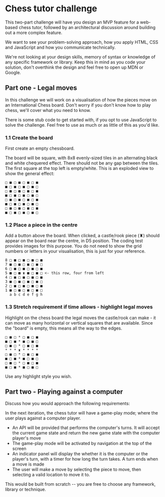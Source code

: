 # Chess tutor challenge

This two-part challenge will have you design an MVP feature for a web-based chess tutor, followed by an architectural discussion around building out a more complex feature.

We want to see your problem-solving approach, how you apply HTML, CSS and JavaScript and how you communicate technically.

We're not looking at your design skills, memory of syntax or knowledge of any specific framework or library. Keep this in mind as you code your solution, don't overthink the design and feel free to open up MDN or Google.


## Part one - Legal moves

In this challenge we will work on a visualisation of how the pieces move on an International Chess board. Don't worry if you don't know how to play chess, we'll cover what you need to know.

There is some stub code to get started with, if you opt to use JavaScript to solve the challenge. Feel free to use as much or as little of this as you'd like.

### 1.1 Create the board

First create an empty chessboard.

The board will be square, with 8x8 evenly-sized tiles in an alternating black and white chequered effect. There should not be any gap between the tiles. The first square at the top left is empty/white. This is an exploded view to show the general effect:

```
□ ■ □ ■ □ ■ □ ■
■ □ ■ □ ■ □ ■ □
□ ■ □ ■ □ ■ □ ■
■ □ ■ □ ■ □ ■ □
□ ■ □ ■ □ ■ □ ■
■ □ ■ □ ■ □ ■ □
□ ■ □ ■ □ ■ □ ■
■ □ ■ □ ■ □ ■ □
```

### 1.2 Place a piece in the centre

Add a button above the board. When clicked, a castle/rook piece (♜) should appear on the board near the centre, in D5 position. The coding test provides images for this purpose. You do not need to show the grid numbers or letters in your visualisation, this is just for your reference.

```
8 □ ■ □ ■ □ ■ □ ■
7 ■ □ ■ □ ■ □ ■ □
6 □ ■ □ ■ □ ■ □ ■
5 ■ □ ■ ♜ ■ □ ■ □ <- this row, four from left
4 □ ■ □ ■ □ ■ □ ■
3 ■ □ ■ □ ■ □ ■ □
2 □ ■ □ ■ □ ■ □ ■
1 ■ □ ■ □ ■ □ ■ □
  a b c d e f g h
```

### 1.3 Stretch requirement if time allows - highlight legal moves

Highlight on the chess board the legal moves the castle/rook can make - it can move as many horizontal or vertical squares that are available. Since the "board" is empty, this means all the way to the edges.

```
□ ■ □ * □ ■ □ ■
■ □ ■ * ■ □ ■ □
□ ■ □ * □ ■ □ ■
* * * ♜ * * * *
□ ■ □ * □ ■ □ ■
■ □ ■ * ■ □ ■ □
□ ■ □ * □ ■ □ ■
■ □ ■ * ■ □ ■ □
```
Use any highlight style you wish.


## Part two - Playing against a computer

Discuss how you would approach the following requirements:

In the next iteration, the chess tutor will have a game-play mode; where the user plays against a computer player.

* An API will be provided that performs the computer's turns. It will accept the current game state and return the new game state with the computer player's move
* The game-play mode will be activated by navigation at the top of the screen
* An indicator panel will display the whether it is the computer or the player's turn, with a timer for how long the turn takes. A turn ends when a move is made
* The user will make a move by selecting the piece to move, then selecting a valid location to move it to.

This would be built from scratch -- you are free to choose any framework, library or technique.
